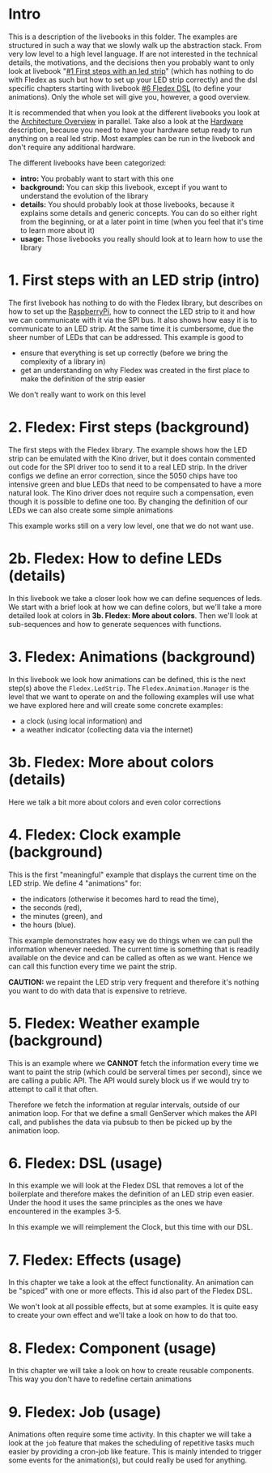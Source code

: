 <!--
Copyright 2023, Matthias Reik <fledex@reik.org>

SPDX-License-Identifier: Apache-2.0
-->

# Intro
This is a description of the livebooks in this folder. The examples are structured in such a way that we slowly walk up the abstraction stack. From very low level to a high level language. If are not interested in the technical details, the motivations, and the decisions then you probably want to only look at livebook "[#1 First steps with an led strip](livebooks/README.md#1-first-steps-with-an-led-strip)" (which has nothing to do with Fledex as such but how to set up your LED strip correctly) and the dsl specific chapters starting with livebook [#6 Fledex DSL](livebooks/README.md#6-fledex-dsl) (to define your animations). Only the whole set will give you, however, a good overview.

It is recommended that when you look at the different livebooks you look at the [Architecture Overview](../docs/architecture.md) in parallel. Take also a look at the [Hardware](../docs/hardware.md) description, because you need to have your hardware setup ready to run anything on a real led strip. Most examples can be run in the livebook and don't require any additional hardware.

The different livebooks have been categorized:

* **intro:** You probably want to start with this one
* **background:** You can skip this livebook, except if you want to understand the evolution of the library
* **details:** You should probably look at those livebooks, because it explains some details and generic concepts. You can do so either right from the beginning, or at a later point in time (when you feel that it's time to learn more about it)
* **usage:** Those livebooks you really should look at to learn how to use the library

# 1. First steps with an LED strip (intro)
The first livebook has nothing to do with the Fledex library, but describes on how to set up the [RaspberryPi](https://www.raspberrypi.org/), how to connect the LED strip to it and how we can communicate with it via the SPI bus. It also shows how easy it is to communicate to an LED strip. At the same time it is cumbersome, due the sheer number of LEDs that can be addressed. This example is good to

- ensure that everything is set up correctly (before we bring the complexity of a library in)
- get an understanding on why Fledex was created in the first place to make the definition of the strip easier

We don't really want to work on this level

# 2. Fledex: First steps (background)
The first steps with the Fledex library. The example shows how the LED strip can be emulated with
the Kino driver, but it does contain commented out code for the SPI driver too to send it to a
real LED strip.
In the driver configs we define an error correction, since the 5050 chips have too intensive green
and blue LEDs that need to be compensated to have a more natural look. The Kino driver does not
require such a compensation, even though it is possible to define one too.
By changing the definition of our LEDs we can also create some simple animations

This example works still on a very low level, one that we do not want use. 

# 2b. Fledex: How to define LEDs (details)
In this livebook we take a closer look how we can define sequences of leds. We start with a brief look at how we can define colors, but we'll take a more detailed look at colors
in __3b. Fledex: More about colors__. Then we'll look at sub-sequences and how to
generate sequences with functions.

# 3. Fledex: Animations (background)
In this livebook we look how animations can be defined, this is the next step(s) above the `Fledex.LedStrip`. The `Fledex.Animation.Manager` is the level that we want to operate on and the following examples will use what we have explored here and will create some concrete examples:

* a clock (using local information) and 
* a weather indicator (collecting data via the internet)

# 3b. Fledex: More about colors (details)
Here we talk a bit more about colors and even color corrections

# 4. Fledex: Clock example (background)
This is the first "meaningful" example that displays the current time on the LED strip. We define 4 "animations" for:

* the indicators (otherwise it becomes hard to read the time), 
* the seconds (red), 
* the minutes (green), and 
* the hours (blue).

This example demonstrates how easy we do things when we can pull the information whenever needed. The current time is something that is readily available on the device and can be called as often as we want. Hence we can call this function every time we paint the strip.

**CAUTION:** we repaint the LED strip very frequent and therefore it's nothing you want to do with data that is expensive to retrieve.

# 5. Fledex: Weather example (background)
This is an example where we **CANNOT** fetch the information every time we want to paint the strip (which could be serveral times per second), since we are calling a public API. The API would surely block us if we would try to attempt to call it that often.

Therefore we fetch the information at regular intervals, outside of our animation loop. For that we define a small GenServer which makes the API call, and publishes the data via pubsub to then be picked up by the animation loop.

# 6. Fledex: DSL (usage)
In this example we will look at the Fledex DSL that removes a lot of the boilerplate and therefore makes the definition of an LED strip even easier. Under the hood it uses the same principles as the ones we have encountered in the examples 3-5.

In this example we will reimplement the Clock, but this time with our DSL.

# 7. Fledex: Effects (usage)
In this chapter we take a look at the effect functionality. An animation can be "spiced" with one or more effects. This id also part of the Fledex DSL.

We won't look at all possible effects, but at some examples. It is quite easy to create your own effect and we'll take a look on how to do that too.

# 8. Fledex: Component (usage)
In this chapter we will take a look on how to create reusable components. This way you don't have to redefine certain animations

# 9. Fledex: Job (usage)
Animations often require some time activity. In this chapter we will take a look at the `job` feature that makes the scheduling of repetitive tasks much easier by providing a cron-job like feature. This is mainly intended to trigger some events for the animation(s), but could really be used for anything.